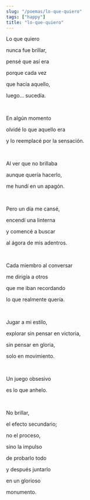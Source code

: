 ```yaml
---
slug: "/poemas/lo-que-quiero"
tags: ["happy"]
title: "lo-que-quiero"
---
```

Lo que quiero

nunca fue brillar,

pensé que así era

porque cada vez

que hacía aquello,

luego... sucedía.

&nbsp;

En algún momento

olvidé lo que aquello era

y lo reemplacé por la sensación.

&nbsp;

Al ver que no brillaba

aunque quería hacerlo,

me hundí en un apagón.

&nbsp;

Pero un día me cansé,

encendí una linterna

y comencé a buscar

al ágora de mis adentros.

&nbsp;

Cada miembro al conversar

me dirigía a otros

que me iban recordando

lo que realmente quería.

&nbsp;

Jugar a mi estilo,

explorar sin pensar en victoria,

sin pensar en gloria,

solo en movimiento.

&nbsp;

Un juego obsesivo

es lo que anhelo.

&nbsp;

No brillar,

el efecto secundario;

no el proceso,

sino la impulso

de probarlo todo

y después juntarlo

en un glorioso

monumento.